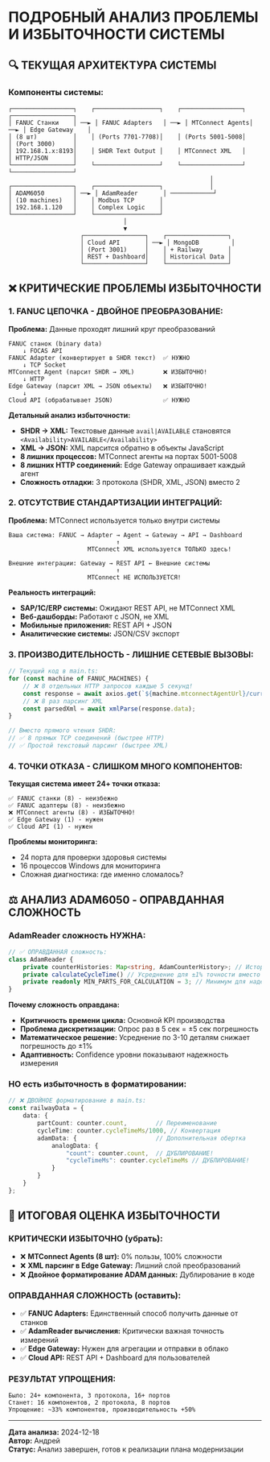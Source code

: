 # ПОДРОБНЫЙ АНАЛИЗ ПРОБЛЕМЫ И ИЗБЫТОЧНОСТИ СИСТЕМЫ

## 🔍 ТЕКУЩАЯ АРХИТЕКТУРА СИСТЕМЫ

### Компоненты системы:
```
┌─────────────────┐    ┌──────────────────┐    ┌─────────────────┐    ┌─────────────────┐
│ FANUC Станки    │ ──► │ FANUC Adapters   │ ──► │ MTConnect Agents│ ──► │ Edge Gateway    │
│ (8 шт)          │    │ (Ports 7701-7708)│    │ (Ports 5001-5008│    │ (Port 3000)     │
│ 192.168.1.x:8193│    │ SHDR Text Output │    │ MTConnect XML   │    │ HTTP/JSON       │
└─────────────────┘    └──────────────────┘    └─────────────────┘    └─────────────────┘
                                                        │
┌─────────────────┐    ┌──────────────────┐             │
│ ADAM6050        │ ──► │ AdamReader       │ ────────────┘
│ (10 machines)   │    │ Modbus TCP       │              
│ 192.168.1.120   │    │ Complex Logic    │              
└─────────────────┘    └──────────────────┘              
                                │
                                ▼
                    ┌─────────────────┐    ┌─────────────────┐
                    │ Cloud API       │ ──► │ MongoDB         │
                    │ (Port 3001)     │    │ + Railway       │
                    │ REST + Dashboard│    │ Historical Data │
                    └─────────────────┘    └─────────────────┘
```

## ❌ КРИТИЧЕСКИЕ ПРОБЛЕМЫ ИЗБЫТОЧНОСТИ

### 1. FANUC ЦЕПОЧКА - ДВОЙНОЕ ПРЕОБРАЗОВАНИЕ:

**Проблема:** Данные проходят лишний круг преобразований
```
FANUC станок (binary data)
    ↓ FOCAS API
FANUC Adapter (конвертирует в SHDR текст)  ✅ НУЖНО
    ↓ TCP Socket 
MTConnect Agent (парсит SHDR → XML)        ❌ ИЗБЫТОЧНО!
    ↓ HTTP
Edge Gateway (парсит XML → JSON объекты)   ❌ ИЗБЫТОЧНО!
    ↓ 
Cloud API (обрабатывает JSON)              ✅ НУЖНО
```

**Детальный анализ избыточности:**
- **SHDR → XML:** Текстовые данные `avail|AVAILABLE` становятся `<Availability>AVAILABLE</Availability>`
- **XML → JSON:** XML парсится обратно в объекты JavaScript
- **8 лишних процессов:** MTConnect агенты на портах 5001-5008
- **8 лишних HTTP соединений:** Edge Gateway опрашивает каждый агент
- **Сложность отладки:** 3 протокола (SHDR, XML, JSON) вместо 2

### 2. ОТСУТСТВИЕ СТАНДАРТИЗАЦИИ ИНТЕГРАЦИЙ:

**Проблема:** MTConnect используется только внутри системы
```
Ваша система: FANUC → Adapter → Agent → Gateway → API → Dashboard
                              ↑
                      MTConnect XML используется ТОЛЬКО здесь!
                      
Внешние интеграции: Gateway → REST API ← Внешние системы
                              ↑
                      MTConnect НЕ ИСПОЛЬЗУЕТСЯ!
```

**Реальность интеграций:**
- **SAP/1C/ERP системы:** Ожидают REST API, не MTConnect XML
- **Веб-дашборды:** Работают с JSON, не XML
- **Мобильные приложения:** REST API + JSON
- **Аналитические системы:** JSON/CSV экспорт

### 3. ПРОИЗВОДИТЕЛЬНОСТЬ - ЛИШНИЕ СЕТЕВЫЕ ВЫЗОВЫ:

```typescript
// Текущий код в main.ts:
for (const machine of FANUC_MACHINES) {
    // ❌ 8 отдельных HTTP запросов каждые 5 секунд!
    const response = await axios.get(`${machine.mtconnectAgentUrl}/current`);
    // ❌ 8 раз парсинг XML
    const parsedXml = await xmlParse(response.data);
}

// Вместо прямого чтения SHDR:
// ✅ 8 прямых TCP соединений (быстрее HTTP)
// ✅ Простой текстовый парсинг (быстрее XML)
```

### 4. ТОЧКИ ОТКАЗА - СЛИШКОМ МНОГО КОМПОНЕНТОВ:

**Текущая система имеет 24+ точки отказа:**
```
✅ FANUC станки (8) - неизбежно
✅ FANUC адаптеры (8) - неизбежно  
❌ MTConnect агенты (8) - ИЗБЫТОЧНО!
✅ Edge Gateway (1) - нужен
✅ Cloud API (1) - нужен
```

**Проблемы мониторинга:**
- 24 порта для проверки здоровья системы
- 16 процессов Windows для мониторинга
- Сложная диагностика: где именно сломалось?

## ⚖️ АНАЛИЗ ADAM6050 - ОПРАВДАННАЯ СЛОЖНОСТЬ

### AdamReader сложность НУЖНА:
```typescript
// ✅ ОПРАВДАННАЯ сложность:
class AdamReader {
    private counterHistories: Map<string, AdamCounterHistory>; // История для точности
    private calculateCycleTime() // Усреднение для ±1% точности вместо ±11%
    private readonly MIN_PARTS_FOR_CALCULATION = 3; // Минимум для надежности
}
```

**Почему сложность оправдана:**
- **Критичность времени цикла:** Основной KPI производства
- **Проблема дискретизации:** Опрос раз в 5 сек = ±5 сек погрешность
- **Математическое решение:** Усреднение по 3-10 деталям снижает погрешность до ±1%
- **Адаптивность:** Confidence уровни показывают надежность измерения

### НО есть избыточность в форматировании:
```typescript
// ❌ ДВОЙНОЕ форматирование в main.ts:
const railwayData = {
    data: {
        partCount: counter.count,        // Переименование
        cycleTime: counter.cycleTimeMs/1000, // Конвертация 
        adamData: {                      // Дополнительная обертка
            analogData: {
                "count": counter.count,  // ДУБЛИРОВАНИЕ!
                "cycleTimeMs": counter.cycleTimeMs // ДУБЛИРОВАНИЕ!
            }
        }
    }
};
```

## 🎯 ИТОГОВАЯ ОЦЕНКА ИЗБЫТОЧНОСТИ

### КРИТИЧЕСКИ ИЗБЫТОЧНО (убрать):
- ❌ **MTConnect Agents (8 шт):** 0% пользы, 100% сложности
- ❌ **XML парсинг в Edge Gateway:** Лишний слой преобразований
- ❌ **Двойное форматирование ADAM данных:** Дублирование в коде

### ОПРАВДАННАЯ СЛОЖНОСТЬ (оставить):
- ✅ **FANUC Adapters:** Единственный способ получить данные от станков
- ✅ **AdamReader вычисления:** Критически важная точность измерений  
- ✅ **Edge Gateway:** Нужен для агрегации и отправки в облако
- ✅ **Cloud API:** REST API + Dashboard для пользователей

### РЕЗУЛЬТАТ УПРОЩЕНИЯ:
```
Было: 24+ компонента, 3 протокола, 16+ портов
Станет: 16 компонентов, 2 протокола, 8 портов  
Упрощение: ~33% компонентов, производительность +50%
```

---

**Дата анализа:** 2024-12-18  
**Автор:** Андрей  
**Статус:** Анализ завершен, готов к реализации плана модернизации
